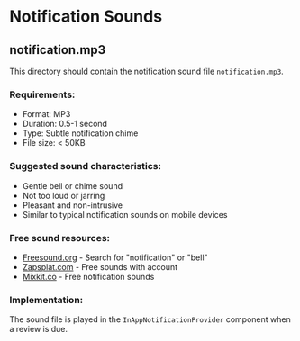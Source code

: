 # Notification Sounds

## notification.mp3

This directory should contain the notification sound file `notification.mp3`.

### Requirements:
- Format: MP3
- Duration: 0.5-1 second
- Type: Subtle notification chime
- File size: < 50KB

### Suggested sound characteristics:
- Gentle bell or chime sound
- Not too loud or jarring
- Pleasant and non-intrusive
- Similar to typical notification sounds on mobile devices

### Free sound resources:
- [Freesound.org](https://freesound.org) - Search for "notification" or "bell"
- [Zapsplat.com](https://www.zapsplat.com) - Free sounds with account
- [Mixkit.co](https://mixkit.co/free-sound-effects/bell/) - Free notification sounds

### Implementation:
The sound file is played in the `InAppNotificationProvider` component when a review is due.